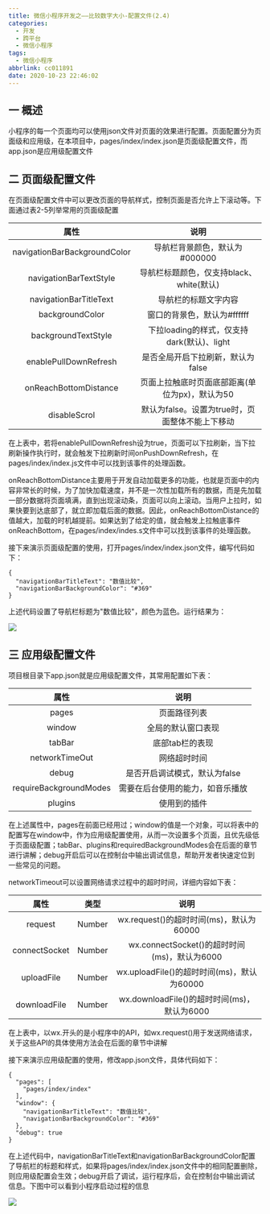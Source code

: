 ```yaml
---
title: 微信小程序开发之——比较数字大小-配置文件(2.4)
categories:
  - 开发
  - 跨平台
  - 微信小程序
tags:
  - 微信小程序
abbrlink: cc011891
date: 2020-10-23 22:46:02
---
```

## 一 概述

小程序的每一个页面均可以使用json文件对页面的效果进行配置。页面配置分为页面级和应用级，在本项目中，pages/index/index.json是页面级配置文件，而app.json是应用级配置文件

<!--more-->

## 二 页面级配置文件

在页面级配置文件中可以更改页面的导航样式，控制页面是否允许上下滚动等。下面通过表2-5列举常用的页面级配置

|             属性             |                      说明                       |
| :--------------------------: | :---------------------------------------------: |
| navigationBarBackgroundColor |          导航栏背景颜色，默认为#000000          |
|    navigationBarTextStyle    |    导航栏标题颜色，仅支持black、white(默认)     |
|    navigationBarTitleText    |              导航栏的标题文字内容               |
|       backgroundColor        |           窗口的背景色，默认为#ffffff           |
|     backgroundTextStyle      |   下拉loading的样式，仅支持dark(默认)、light    |
|    enablePullDownRefresh     |        是否全局开启下拉刷新，默认为false        |
|    onReachBottomDistance     | 页面上拉触底时页面底部距离(单位为px)，默认为50  |
|         disableScrol         | 默认为false。设置为true时，页面整体不能上下移动 |

在上表中，若将enablePullDownRefresh设为true，页面可以下拉刷新，当下拉刷新操作执行时，就会触发下拉刷新时间onPushDownRefresh，在pages/index/index.js文件中可以找到该事件的处理函数。

onReachBottomDistance主要用于开发自动加载更多的功能，也就是页面中的内容非常长的时候，为了加快加载速度，并不是一次性加载所有的数据，而是先加载一部分数据将页面填满，直到出现滚动条，页面可以向上滚动。当用户上拉时，如果快要到达底部了，就立即加载后面的数据。因此，onReachBottomDistance的值越大，加载的时机越提前。如果达到了给定的值，就会触发上拉触底事件onReachBottom，在pages/index/indes.s文件中可以找到该事件的处理函数。

接下来演示页面级配置的使用，打开pages/index/index.json文件，编写代码如下：

```
{
  "navigationBarTitleText": "数值比较",
  "navigationBarBackgroundColor": "#369"
}
```

上述代码设置了导航栏标题为"数值比较"，颜色为蓝色。运行结果为：

![][1]

## 三 应用级配置文件

项目根目录下app.json就是应用级配置文件，其常用配置如下表：

|          属性          |               说明               |
| :--------------------: | :------------------------------: |
|         pages          |           页面路径列表           |
|         window         |        全局的默认窗口表现        |
|         tabBar         |         底部tab栏的表现          |
|     networkTimeOut     |           网络超时时间           |
|         debug          |  是否开启调试模式，默认为false   |
| requireBackgroundModes | 需要在后台使用的能力，如音乐播放 |
|        plugins         |           使用到的插件           |

在上述属性中，pages在前面已经用过；window的值是一个对象，可以将表中的配置写在window中，作为应用级配置使用，从而一次设置多个页面，且优先级低于页面级配置；tabBar、plugins和requiredBackgroundModes会在后面的章节进行讲解；debug开启后可以在控制台中输出调试信息，帮助开发者快速定位到一些常见的问题。

networkTimeout可以设置网络请求过程中的超时时间，详细内容如下表：

|     属性      |  类型  |                     说明                     |
| :-----------: | :----: | :------------------------------------------: |
|    request    | Number |   wx.request()的超时时间(ms)，默认为60000    |
| connectSocket | Number | wx.connectSocket()的超时时间(ms)，默认为6000 |
|  uploadFile   | Number |  wx.uploadFile()的超时时间(ms)，默认为60000  |
| downloadFile  | Number | wx.downloadFile()的超时时间(ms)，默认为6000  |

在上表中，以wx.开头的是小程序中的API，如wx.request()用于发送网络请求，关于这些API的具体使用方法会在后面的章节中讲解

接下来演示应用级配置的使用，修改app.json文件，具体代码如下：

```
{
  "pages": [
    "pages/index/index"
  ],
  "window": {
    "navigationBarTitleText": "数值比较",
    "navigationBarBackgroundColor": "#369"
  },
  "debug": true
}
```

在上述代码中，navigationBarTitleText和navigationBarBackgroundColor配置了导航栏的标题和样式，如果将pages/index/index.json文件中的相同配置删除，则应用级配置会生效；debug开启了调试，运行程序后，会在控制台中输出调试信息。下图中可以看到小程序启动过程的信息

![][2]



[1]:https://cdn.jsdelivr.net/gh/pgzxc/CDN/blog-wechat/wechat-project-compare-appjson-navigation.png
[2]:https://cdn.jsdelivr.net/gh/pgzxc/CDN/blog-wechat/wechat-project-compare-debug-console-info.png